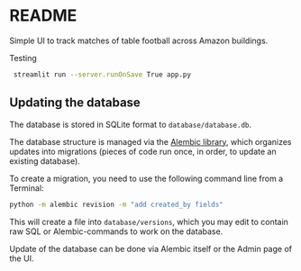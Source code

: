 # README

Simple UI to track matches of table football across Amazon buildings.

Testing
```bash
 streamlit run --server.runOnSave True app.py
```

## Updating the database

The database is stored in SQLite format to `database/database.db`.

The database structure is managed via the [Alembic library](https://alembic.sqlalchemy.org/en/latest/), which organizes updates into migrations (pieces of code run once, in order, to update an existing database).

To create a migration, you need to use the following command line from a Terminal:

```bash
python -m alembic revision -m "add created_by fields"
```

This will create a file into `database/versions`, which you may edit to contain raw SQL or Alembic-commands to work on the database.

Update of the database can be done via Alembic itself or the Admin page of the UI.
